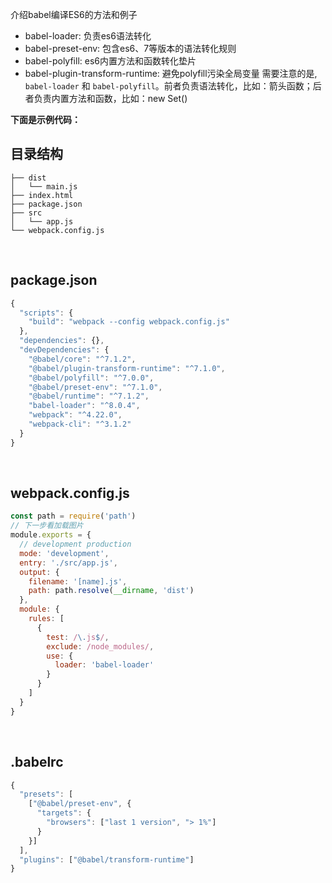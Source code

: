 

介绍babel编译ES6的方法和例子

- babel-loader: 负责es6语法转化
- babel-preset-env: 包含es6、7等版本的语法转化规则
- babel-polyfill: es6内置方法和函数转化垫片
- babel-plugin-transform-runtime: 避免polyfill污染全局变量
需要注意的是, `babel-loader` 和 `babel-polyfill`。前者负责语法转化，比如：箭头函数；后者负责内置方法和函数，比如：new Set()

<!-- more -->


**下面是示例代码：**

## 目录结构
```
├── dist
│   └── main.js
├── index.html
├── package.json
├── src
│   └── app.js
└── webpack.config.js
```

<br />


## package.json
```js
{
  "scripts": {
    "build": "webpack --config webpack.config.js"
  },
  "dependencies": {},
  "devDependencies": {
    "@babel/core": "^7.1.2",
    "@babel/plugin-transform-runtime": "^7.1.0",
    "@babel/polyfill": "^7.0.0",
    "@babel/preset-env": "^7.1.0",
    "@babel/runtime": "^7.1.2",
    "babel-loader": "^8.0.4",
    "webpack": "^4.22.0",
    "webpack-cli": "^3.1.2"
  }
}
```

<br />



## webpack.config.js
```js
const path = require('path')
// 下一步看加载图片
module.exports = {
  // development production
  mode: 'development',
  entry: './src/app.js',
  output: {
    filename: '[name].js',
    path: path.resolve(__dirname, 'dist')
  },
  module: {
    rules: [
      {
        test: /\.js$/,
        exclude: /node_modules/,
        use: {
          loader: 'babel-loader'
        }
      }
    ]
  }
}

```

<br />


## .babelrc
```js
{
  "presets": [
    ["@babel/preset-env", {
      "targets": {
        "browsers": ["last 1 version", "> 1%"]
      }
    }]
  ],
  "plugins": ["@babel/transform-runtime"]
}

```

